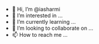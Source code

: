 - 👋 Hi, I’m @iasharmi
- 👀 I’m interested in ...
- 🌱 I’m currently learning ...
- 💞️ I’m looking to collaborate on ...
- 📫 How to reach me ...

<!---
iasharmi/iasharmi is a ✨ special ✨ repository because its `README.md` (this file) appears on your GitHub profile.
You can click the Preview link to take a look at your changes.
--->
